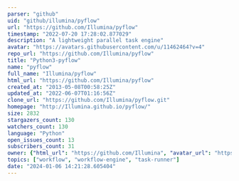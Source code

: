 ```yaml
---
parser: "github"
uid: "github/illumina/pyflow"
url: "https://github.com/Illumina/pyflow"
timestamp: "2022-07-20 17:28:02.877029"
description: "A lightweight parallel task engine"
avatar: "https://avatars.githubusercontent.com/u/11462464?v=4"
repo_url: "https://github.com/Illumina/pyflow"
title: "Python3-pyflow"
name: "pyflow"
full_name: "Illumina/pyflow"
html_url: "https://github.com/Illumina/pyflow"
created_at: "2013-05-08T00:58:25Z"
updated_at: "2022-06-07T01:16:56Z"
clone_url: "https://github.com/Illumina/pyflow.git"
homepage: "http://Illumina.github.io/pyflow/"
size: 2832
stargazers_count: 130
watchers_count: 130
language: "Python"
open_issues_count: 13
subscribers_count: 31
owner: {"html_url": "https://github.com/Illumina", "avatar_url": "https://avatars.githubusercontent.com/u/11462464?v=4", "login": "Illumina", "type": "Organization"}
topics: ["workflow", "workflow-engine", "task-runner"]
date: "2024-01-06 14:21:28.605404"
---
```

